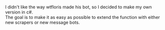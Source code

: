 ﻿I didn't like the way wtfloris made his bot, so I decided to make my own version in c#.  
The goal is to make it as easy as possible to extend the function with either new scrapers or new message bots.  
